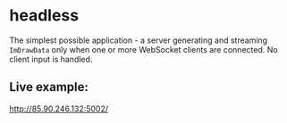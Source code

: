 # headless 

The simplest possible application - a server generating and streaming `ImDrawData` only when one or more WebSocket clients are connected. No client input is handled.

## Live example:

http://85.90.246.132:5002/
